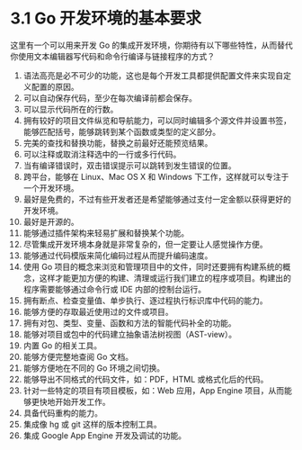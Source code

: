 # 3.1 Go 开发环境的基本要求

这里有一个可以用来开发 Go 的集成开发环境，你期待有以下哪些特性，从而替代你使用文本编辑器写代码和命令行编译与链接程序的方式？

1. 语法高亮是必不可少的功能，这也是每个开发工具都提供配置文件来实现自定义配置的原因。
2. 可以自动保存代码，至少在每次编译前都会保存。
3. 可以显示代码所在的行数。
4. 拥有较好的项目文件纵览和导航能力，可以同时编辑多个源文件并设置书签，能够匹配括号，能够跳转到某个函数或类型的定义部分。
5. 完美的查找和替换功能，替换之前最好还能预览结果。
6. 可以注释或取消注释选中的一行或多行代码。
7. 当有编译错误时，双击错误提示可以跳转到发生错误的位置。
8. 跨平台，能够在 Linux、Mac OS X 和 Windows 下工作，这样就可以专注于一个开发环境。
9. 最好是免费的，不过有些开发者还是希望能够通过支付一定金额以获得更好的开发环境。
10. 最好是开源的。
11. 能够通过插件架构来轻易扩展和替换某个功能。
12. 尽管集成开发环境本身就是非常复杂的，但一定要让人感觉操作方便。
13. 能够通过代码模版来简化编码过程从而提升编码速度。
14. 使用 Go 项目的概念来浏览和管理项目中的文件，同时还要拥有构建系统的概念，这样才能更加方便的构建、清理或运行我们建立的程序或项目。构建出的程序需要能够通过命令行或 IDE 内部的控制台运行。
15. 拥有断点、检查变量值、单步执行、逐过程执行标识库中代码的能力。
16. 能够方便的存取最近使用过的文件或项目。
17. 拥有对包、类型、变量、函数和方法的智能代码补全的功能。
18. 能够对项目或包中的代码建立抽象语法树视图（AST-view）。
19. 内置 Go 的相关工具。
20. 能够方便完整地查阅 Go 文档。
21. 能够方便地在不同的 Go 环境之间切换。
22. 能够导出不同格式的代码文件，如：PDF，HTML 或格式化后的代码。
23. 针对一些特定的项目有项目模板，如：Web 应用，App Engine 项目，从而能够更快地开始开发工作。
24. 具备代码重构的能力。
25. 集成像 hg 或 git 这样的版本控制工具。
26. 集成 Google App Engine 开发及调试的功能。



